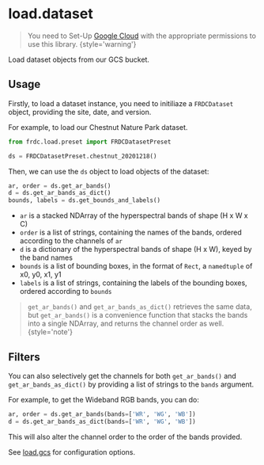 # load.dataset

> You need to Set-Up [Google Cloud](Getting-Started.md#gcloud) with the
> appropriate permissions to use this library.
> {style='warning'}

<tldr>
Load dataset objects from our GCS bucket.
</tldr>

## Usage

Firstly, to load a dataset instance, you need to
initiliaze a `FRDCDataset` object, providing the site, date, and
version.

For example, to load our Chestnut Nature Park dataset. 

```python
from frdc.load.preset import FRDCDatasetPreset

ds = FRDCDatasetPreset.chestnut_20201218()
```

Then, we can use the `ds` object to load objects of the dataset:

```python
ar, order = ds.get_ar_bands()
d = ds.get_ar_bands_as_dict()
bounds, labels = ds.get_bounds_and_labels()
```

- `ar` is a stacked NDArray of the hyperspectral bands of shape (H x W x C)
- `order` is a list of strings, containing the names of the bands, ordered
  according to the channels of `ar`
- `d` is a dictionary of the hyperspectral bands of shape (H x W), keyed by
  the band names
- `bounds` is a list of bounding boxes, in the format of `Rect`, a
  `namedtuple` of x0, y0, x1, y1
- `labels` is a list of strings, containing the labels of the bounding boxes,
  ordered according to `bounds`

> `get_ar_bands()` and `get_ar_bands_as_dict()` retrieves the same data, but
> `get_ar_bands()` is a convenience function that stacks the bands into a single
> NDArray, and returns the channel order as well.
{style='note'}

## Filters

You can also selectively get the channels for both `get_ar_bands()` and
`get_ar_bands_as_dict()` by providing a list of strings to the `bands`
argument.

For example, to get the Wideband RGB bands, you can do:

```python
ar, order = ds.get_ar_bands(bands=['WR', 'WG', 'WB'])
d = ds.get_ar_bands_as_dict(bands=['WR', 'WG', 'WB'])
```

This will also alter the channel order to the order of the bands provided.

See [load.gcs](load.gcs.md#configuration) for configuration options.
